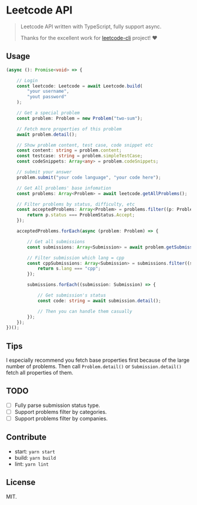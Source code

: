 # Leetcode API
> Leetcode API written with TypeScript, fully support async.
> 
> Thanks for the excellent work for [leetcode-cli](https://github.com/skygragon/leetcode-cli) project! ❤️


## Usage
```typescript
(async (): Promise<void> => {

    // Login 
    const leetcode: Leetcode = await Leetcode.build(
        "your username",
        "yout password"
    );

    // Get a special problem
    const problem: Problem = new Problem("two-sum");

    // Fetch more properties of this problem
    await problem.detail();

    // Show problem content, test case, code snippet etc
    const content: string = problem.content;
    const testcase: string = problem.simpleTestCase;
    const codeSnippets: Array<any> = problem.codeSnippets;

    // submit your answer
    problem.submit("your code language", "your code here");

    // Get All problems' base infomation
    const problems: Array<Problem> = await leetcode.getAllProblems();

    // Filter problems by status, difficulty, etc
    const acceptedProblems: Array<Problem> = problems.filter((p: Problem) => {
        return p.status === ProblemStatus.Accept;
    });

    acceptedProblems.forEach(async (problem: Problem) => {

        // Get all submissions
        const submissions: Array<Submission> = await problem.getSubmissions();

        // Filter submission which lang = cpp
        const cppSubmissions: Array<Submission> = submissions.filter((s: Submission) => {
            return s.lang === "cpp";
        });

        submissions.forEach((submission: Submission) => {

            // Get submission's status
            const code: string = await submission.detail();

            // Then you can handle them casually
        });
    });
})();
```

## Tips
I especially recommend you fetch base properties first because of the large number of problems. Then call `Problem.detail()` or `Submission.detail()` fetch all properties of them.

## TODO
* [ ] Fully parse submission status type.
* [ ] Support problems filter by categories.
* [ ] Support problems filter by companies.

## Contribute
* start: `yarn start`
* build: `yarn build`
* lint: `yarn lint`

## License
MIT.
